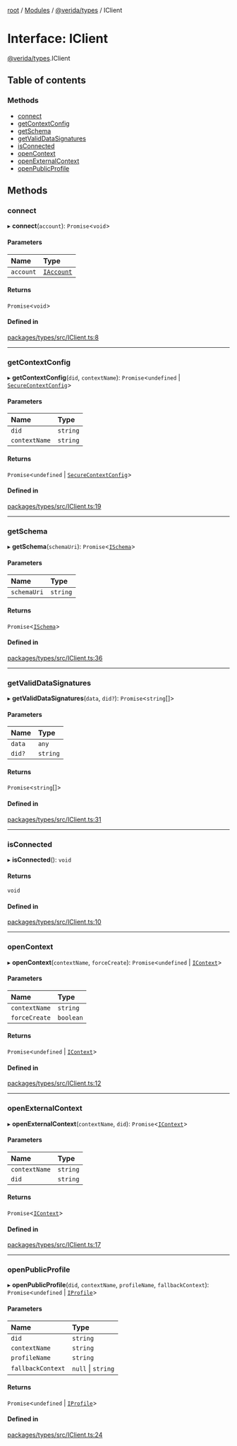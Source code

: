 [root](../README.md) / [Modules](../modules.md) / [@verida/types](../modules/verida_types.md) / IClient

# Interface: IClient

[@verida/types](../modules/verida_types.md).IClient

## Table of contents

### Methods

- [connect](verida_types.IClient.md#connect)
- [getContextConfig](verida_types.IClient.md#getcontextconfig)
- [getSchema](verida_types.IClient.md#getschema)
- [getValidDataSignatures](verida_types.IClient.md#getvaliddatasignatures)
- [isConnected](verida_types.IClient.md#isconnected)
- [openContext](verida_types.IClient.md#opencontext)
- [openExternalContext](verida_types.IClient.md#openexternalcontext)
- [openPublicProfile](verida_types.IClient.md#openpublicprofile)

## Methods

### connect

▸ **connect**(`account`): `Promise`<`void`\>

#### Parameters

| Name | Type |
| :------ | :------ |
| `account` | [`IAccount`](verida_types.IAccount.md) |

#### Returns

`Promise`<`void`\>

#### Defined in

[packages/types/src/IClient.ts:8](https://github.com/verida/verida-js/blob/5040472/packages/types/src/IClient.ts#L8)

___

### getContextConfig

▸ **getContextConfig**(`did`, `contextName`): `Promise`<`undefined` \| [`SecureContextConfig`](verida_types.SecureContextConfig.md)\>

#### Parameters

| Name | Type |
| :------ | :------ |
| `did` | `string` |
| `contextName` | `string` |

#### Returns

`Promise`<`undefined` \| [`SecureContextConfig`](verida_types.SecureContextConfig.md)\>

#### Defined in

[packages/types/src/IClient.ts:19](https://github.com/verida/verida-js/blob/5040472/packages/types/src/IClient.ts#L19)

___

### getSchema

▸ **getSchema**(`schemaUri`): `Promise`<[`ISchema`](verida_types.ISchema.md)\>

#### Parameters

| Name | Type |
| :------ | :------ |
| `schemaUri` | `string` |

#### Returns

`Promise`<[`ISchema`](verida_types.ISchema.md)\>

#### Defined in

[packages/types/src/IClient.ts:36](https://github.com/verida/verida-js/blob/5040472/packages/types/src/IClient.ts#L36)

___

### getValidDataSignatures

▸ **getValidDataSignatures**(`data`, `did?`): `Promise`<`string`[]\>

#### Parameters

| Name | Type |
| :------ | :------ |
| `data` | `any` |
| `did?` | `string` |

#### Returns

`Promise`<`string`[]\>

#### Defined in

[packages/types/src/IClient.ts:31](https://github.com/verida/verida-js/blob/5040472/packages/types/src/IClient.ts#L31)

___

### isConnected

▸ **isConnected**(): `void`

#### Returns

`void`

#### Defined in

[packages/types/src/IClient.ts:10](https://github.com/verida/verida-js/blob/5040472/packages/types/src/IClient.ts#L10)

___

### openContext

▸ **openContext**(`contextName`, `forceCreate`): `Promise`<`undefined` \| [`IContext`](verida_types.IContext.md)\>

#### Parameters

| Name | Type |
| :------ | :------ |
| `contextName` | `string` |
| `forceCreate` | `boolean` |

#### Returns

`Promise`<`undefined` \| [`IContext`](verida_types.IContext.md)\>

#### Defined in

[packages/types/src/IClient.ts:12](https://github.com/verida/verida-js/blob/5040472/packages/types/src/IClient.ts#L12)

___

### openExternalContext

▸ **openExternalContext**(`contextName`, `did`): `Promise`<[`IContext`](verida_types.IContext.md)\>

#### Parameters

| Name | Type |
| :------ | :------ |
| `contextName` | `string` |
| `did` | `string` |

#### Returns

`Promise`<[`IContext`](verida_types.IContext.md)\>

#### Defined in

[packages/types/src/IClient.ts:17](https://github.com/verida/verida-js/blob/5040472/packages/types/src/IClient.ts#L17)

___

### openPublicProfile

▸ **openPublicProfile**(`did`, `contextName`, `profileName`, `fallbackContext`): `Promise`<`undefined` \| [`IProfile`](verida_types.IProfile.md)\>

#### Parameters

| Name | Type |
| :------ | :------ |
| `did` | `string` |
| `contextName` | `string` |
| `profileName` | `string` |
| `fallbackContext` | ``null`` \| `string` |

#### Returns

`Promise`<`undefined` \| [`IProfile`](verida_types.IProfile.md)\>

#### Defined in

[packages/types/src/IClient.ts:24](https://github.com/verida/verida-js/blob/5040472/packages/types/src/IClient.ts#L24)

